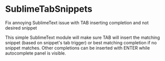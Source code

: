 # SublimeTabSnippets
Fix annoying SublimeText issue with TAB inserting completion and not desired snippet

This simple SublimeText module will make sure TAB will insert the matching snippet (based on snippet's tab trigger) or best matching completion if no snippet matches. Other completions can be inserted with ENTER while autocomplete panel is visible.

